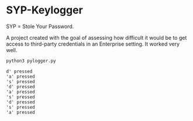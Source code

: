 # SYP-Keylogger
SYP = Stole Your Password. 

A project created with the goal of assessing how difficult it would be to get access to third-party credentials in an Enterprise setting. 
It worked very well.



```bash
python3 pylogger.py
```

```python3 
d' pressed
'a' pressed
's' pressed
'd' pressed
'a' pressed
's' pressed
'd' pressed
's' pressed
'a' pressed
```



